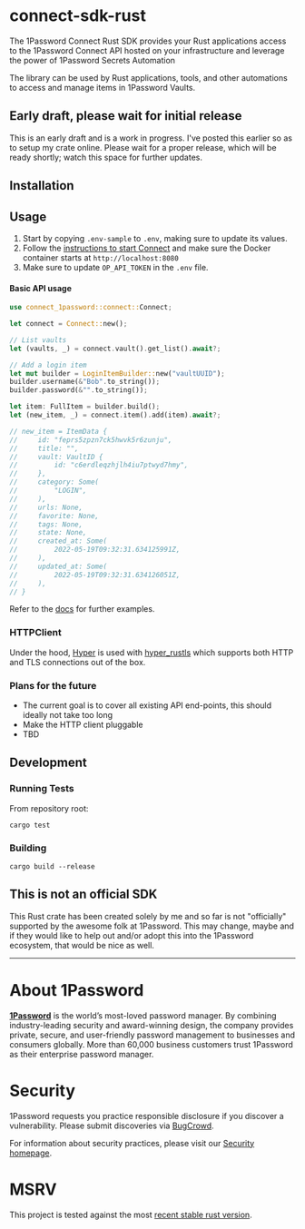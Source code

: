# connect-sdk-rust

The 1Password Connect Rust SDK provides your Rust applications access to the 1Password Connect API hosted on your infrastructure and leverage the power of 1Password Secrets Automation

The library can be used by Rust applications, tools, and other automations to access and manage items in 1Password Vaults.

## Early draft, please wait for initial release

This is an early draft and is a work in progress.  I've posted this earlier so as to setup my crate
online.  Please wait for a proper release, which will be ready shortly; watch
this space for further updates.

## Installation

## Usage

1. Start by copying `.env-sample` to `.env`, making sure to update its values.
2. Follow the [instructions to start Connect](https://github.com/1Password/connect) and make sure the Docker container starts at `http://localhost:8080`
3. Make sure to update `OP_API_TOKEN` in the `.env` file.


#### Basic API usage

```rust
use connect_1password::connect::Connect;

let connect = Connect::new();

// List vaults
let (vaults, _) = connect.vault().get_list().await?;

// Add a login item
let mut builder = LoginItemBuilder::new("vaultUUID");
builder.username(&"Bob".to_string());
builder.password(&"".to_string());

let item: FullItem = builder.build();
let (new_item, _) = connect.item().add(item).await?;

// new_item = ItemData {
//     id: "feprs5zpzn7ck5hwvk5r6zunju",
//     title: "",
//     vault: VaultID {
//         id: "c6erdleqzhjlh4iu7ptwyd7hmy",
//     },
//     category: Some(
//         "LOGIN",
//     ),
//     urls: None,
//     favorite: None,
//     tags: None,
//     state: None,
//     created_at: Some(
//         2022-05-19T09:32:31.634125991Z,
//     ),
//     updated_at: Some(
//         2022-05-19T09:32:31.634126051Z,
//     ),
// }
```

Refer to the [docs](https://docs.rs/connect-1password/0.1.0/connect_1password/) for further examples.

### HTTPClient

Under the hood, [Hyper](https://hyper.rs/) is used with [hyper_rustls](https://docs.rs/hyper-rustls/latest/hyper_rustls/) which supports both HTTP and TLS connections out of the box.

### Plans for the future

- The current goal is to cover all existing API end-points, this should ideally not take too long
- Make the HTTP client pluggable
- TBD

## Development

### Running Tests

From repository root:

```shell script
cargo test
```

### Building

```shell script
cargo build --release
```

## This is not an official SDK

This Rust crate has been created solely by me and so far is not "officially" supported by the
awesome folk at 1Password.  This may change, maybe and if they would like to help out and/or adopt
this into the 1Password ecosystem, that would be nice as well.

---

# About 1Password

**[1Password](https://1password.com/)** is the world’s most-loved password manager. By combining industry-leading security and award-winning design, the company provides private, secure, and user-friendly password management to businesses and consumers globally. More than 60,000 business customers trust 1Password as their enterprise password manager.

# Security

1Password requests you practice responsible disclosure if you discover a vulnerability. Please submit discoveries via [BugCrowd](https://bugcrowd.com/agilebits).

For information about security practices, please visit our [Security homepage](https://1password.com/security/).

# MSRV

This project is tested against the most [recent stable rust version](https://gist.github.com/alexheretic/d1e98d8433b602e57f5d0a9637927e0c).
